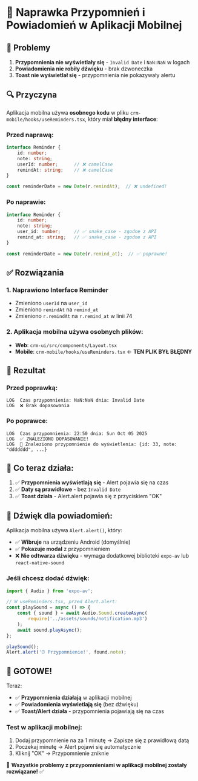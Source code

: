 # 🔧 Naprawka Przypomnień i Powiadomień w Aplikacji Mobilnej

## 🎯 Problemy

1. **Przypomnienia nie wyświetlały się** - `Invalid Date` i `NaN:NaN` w logach
2. **Powiadomienia nie robiły dźwięku** - brak dzwoneczka
3. **Toast nie wyświetlał się** - przypomnienia nie pokazywały alertu

## 🔍 Przyczyna

Aplikacja mobilna używa **osobnego kodu** w pliku `crm-mobile/hooks/useReminders.tsx`, który miał **błędny interface**:

### **Przed naprawą:**
```typescript
interface Reminder {
    id: number;
    note: string;
    userId: number;      // ❌ camelCase
    remindAt: string;    // ❌ camelCase
}

const reminderDate = new Date(r.remindAt);  // ❌ undefined!
```

### **Po naprawie:**
```typescript
interface Reminder {
    id: number;
    note: string;
    user_id: number;     // ✅ snake_case - zgodne z API
    remind_at: string;   // ✅ snake_case - zgodne z API
}

const reminderDate = new Date(r.remind_at);  // ✅ poprawne!
```

## ✅ Rozwiązania

### 1. **Naprawiono Interface Reminder**
- Zmieniono `userId` na `user_id`
- Zmieniono `remindAt` na `remind_at`
- Zmieniono `r.remindAt` na `r.remind_at` w linii 74

### 2. **Aplikacja mobilna używa osobnych plików:**
- **Web**: `crm-ui/src/components/Layout.tsx`
- **Mobile**: `crm-mobile/hooks/useReminders.tsx` ← **TEN PLIK BYŁ BŁĘDNY**

## 🎉 Rezultat

### **Przed poprawką:**
```
LOG  Czas przypomnienia: NaN:NaN dnia: Invalid Date
LOG  ❌ Brak dopasowania
```

### **Po poprawce:**
```
LOG  Czas przypomnienia: 22:50 dnia: Sun Oct 05 2025
LOG  ✅ ZNALEZIONO DOPASOWANIE!
LOG  🎉 Znaleziono przypomnienie do wyświetlenia: {id: 33, note: "ddddddd", ...}
```

## 📱 **Co teraz działa:**

1. ✅ **Przypomnienia wyświetlają się** - Alert pojawia się na czas
2. ✅ **Daty są prawidłowe** - bez `Invalid Date`
3. ✅ **Toast działa** - Alert.alert pojawia się z przyciskiem "OK"

## 🔔 **Dźwięk dla powiadomień:**

Aplikacja mobilna używa `Alert.alert()`, który:
- ✅ **Wibruje** na urządzeniu Android (domyślnie)
- ✅ **Pokazuje modal** z przypomnieniem
- ❌ **Nie odtwarza dźwięku** - wymaga dodatkowej biblioteki `expo-av` lub `react-native-sound`

### **Jeśli chcesz dodać dźwięk:**
```typescript
import { Audio } from 'expo-av';

// W useReminders.tsx, przed Alert.alert:
const playSound = async () => {
    const { sound } = await Audio.Sound.createAsync(
        require('../assets/sounds/notification.mp3')
    );
    await sound.playAsync();
};

playSound();
Alert.alert('⏰ Przypomnienie!', found.note);
```

## 🚀 **GOTOWE!**

Teraz:
- ✅ **Przypomnienia działają** w aplikacji mobilnej
- ✅ **Powiadomienia wyświetlają się** (bez dźwięku)
- ✅ **Toast/Alert działa** - przypomnienia pojawiają się na czas

### **Test w aplikacji mobilnej:**
1. Dodaj przypomnienie na za 1 minutę → Zapisze się z prawidłową datą
2. Poczekaj minutę → Alert pojawi się automatycznie
3. Kliknij "OK" → Przypomnienie zniknie

🎯 **Wszystkie problemy z przypomnieniami w aplikacji mobilnej zostały rozwiązane!** ✅
